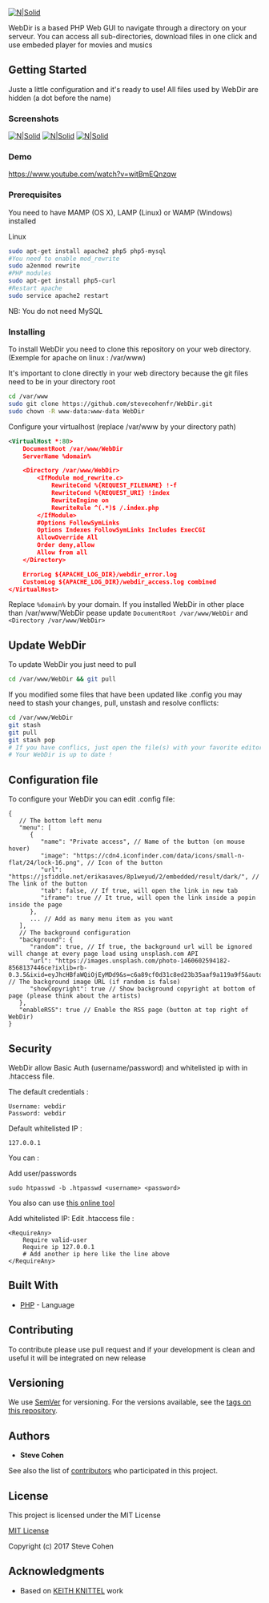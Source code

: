 [![N|Solid](http://nsm07.casimages.com/img/2017/04/26/17042603415512824615001554.png)](https://github.com/ReaperSoon/WebDir)

WebDir is a based PHP Web GUI to navigate through a directory on your serveur.
You can access all sub-directories, download files in one click and use embeded player for movies and musics

## Getting Started

Juste a little configuration and it's ready to use!
All files used by WebDir are hidden (a dot before the name)

### Screenshots

[![N|Solid](https://nsm09.casimages.com/img/2018/09/11//mini_18091105205412824615887913.png)](https://nsm09.casimages.com/img/2018/09/11//18091105205412824615887913.png) [![N|Solid](https://nsm09.casimages.com/img/2018/09/11//mini_18091105244212824615887914.png)](https://nsm09.casimages.com/img/2018/09/11//18091105244212824615887914.png) [![N|Solid](https://nsm09.casimages.com/img/2018/09/11//mini_18091105270912824615887919.png)](https://nsm09.casimages.com/img/2018/09/11//18091105270912824615887919.png)

### Demo
https://www.youtube.com/watch?v=witBmEQnzqw

### Prerequisites

You need to have MAMP (OS X), LAMP (Linux) or WAMP (Windows) installed

Linux
```sh
sudo apt-get install apache2 php5 php5-mysql
#You need to enable mod_rewrite
sudo a2enmod rewrite
#PHP modules
sudo apt-get install php5-curl
#Restart apache
sudo service apache2 restart
```

NB: You do not need MySQL

### Installing

To install WebDir you need to clone this repository on your web directory.
(Exemple for apache on linux : /var/www)

It's important to clone directly in your web directory because the git files need to be in your directory root

```sh
cd /var/www
sudo git clone https://github.com/stevecohenfr/WebDir.git
sudo chown -R www-data:www-data WebDir
```

Configure your virtualhost (replace /var/www by your directory path)

```xml
<VirtualHost *:80>
    DocumentRoot /var/www/WebDir
    ServerName %domain%

    <Directory /var/www/WebDir>
        <IfModule mod_rewrite.c>
            RewriteCond %{REQUEST_FILENAME} !-f
            RewriteCond %{REQUEST_URI} !index
            RewriteEngine on
            RewriteRule ^(.*)$ /.index.php
        </IfModule>
        #Options FollowSymLinks
        Options Indexes FollowSymLinks Includes ExecCGI
        AllowOverride All
        Order deny,allow
        Allow from all
    </Directory>

    ErrorLog ${APACHE_LOG_DIR}/webdir_error.log
    CustomLog ${APACHE_LOG_DIR}/webdir_access.log combined
</VirtualHost>
```

Replace `%domain%` by your domain.
If you installed WebDir in other place than /var/www/WebDir pease update `DocumentRoot /var/www/WebDir` and `<Directory /var/www/WebDir>`

## Update WebDir

To update WebDir you just need to pull

```sh
cd /var/www/WebDir && git pull
```

If you modified some files that have been updated like .config you may need to stash your changes, pull, unstash and resolve conflicts:

```sh
cd /var/www/WebDir
git stash
git pull
git stash pop
# If you have conflics, just open the file(s) with your favorite editor and resolve conflicts
# Your WebDir is up to date !
```

## Configuration file

To configure your WebDir you can edit .config file:
```
{
   // The bottom left menu
   "menu": [
      {
         "name": "Private access", // Name of the button (on mouse hover)
         "image": "https://cdn4.iconfinder.com/data/icons/small-n-flat/24/lock-16.png", // Icon of the button
         "url": "https://jsfiddle.net/erikasaves/8p1weyud/2/embedded/result/dark/", // The link of the button
         "tab": false, // If true, will open the link in new tab
         "iframe": true // It true, will open the link inside a popin inside the page
      },
      ... // Add as many menu item as you want
   ],
   // The background configuration
   "background": {
      "random": true, // If true, the background url will be ignored will change at every page load using unsplash.com API
      "url": "https://images.unsplash.com/photo-1460602594182-8568137446ce?ixlib=rb-0.3.5&ixid=eyJhcHBfaWQiOjEyMDd9&s=c6a89cf0d31c8ed23b35aaf9a119a9f5&auto=format&fit=crop&w=2255&q=80", // The background image URL (if random is false)
      "showCopyright": true // Show background copyright at bottom of page (please think about the artists)
   },
   "enableRSS": true // Enable the RSS page (button at top right of WebDir)
}
```

## Security

WebDir allow Basic Auth (username/password) and whitelisted ip with in .htaccess file.

The default credentials :

```
Username: webdir
Password: webdir
```

Default whitelisted IP :
```
127.0.0.1
```

You can :

Add user/passwords
```
sudo htpasswd -b .htpasswd <username> <password>
```
You also can use [this online tool](http://www.htaccesstools.com/htpasswd-generator/)

Add whitelisted IP:
Edit .htaccess file :
```
<RequireAny>
    Require valid-user
    Require ip 127.0.0.1
    # Add another ip here like the line above
</RequireAny>
```

## Built With

* [PHP](https://secure.php.net/) - Language

## Contributing

To contribute please use pull request and if your development is clean and useful it will be integrated on new release

## Versioning

We use [SemVer](http://semver.org/) for versioning. For the versions available, see the [tags on this repository](https://github.com/stevecohenfr/WebDir/tags). 

## Authors

* **Steve Cohen**

See also the list of [contributors](https://github.com/stevecohenfr/WebDir/blob/master/CONTRIBUTORS) who participated in this project.

## License

This project is licensed under the MIT License

[MIT License](https://choosealicense.com/licenses/mit/)

Copyright (c) 2017 Steve Cohen


## Acknowledgments

* Based on [KEITH KNITTEL](https://css-tricks.com/styling-a-server-generated-file-directory/) work
